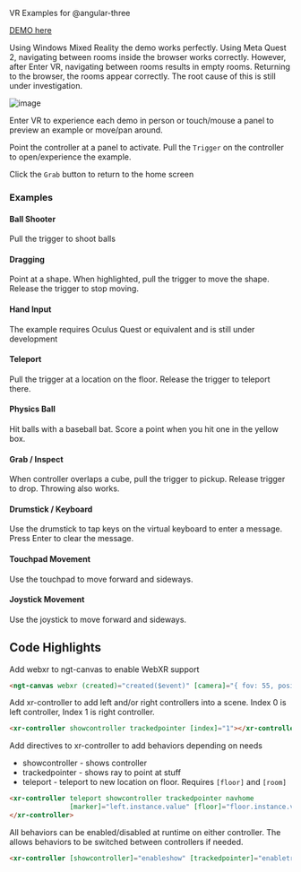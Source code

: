 VR Examples for @angular-three

[DEMO here](https://ng3vr.z9.web.core.windows.net/)

Using Windows Mixed Reality the demo works perfectly.  Using Meta Quest 2, navigating between rooms inside the browser works correctly.  However, after Enter VR, navigating between rooms results in empty rooms. Returning to the browser, the rooms appear correctly.  The root cause of this is still under investigation.


![image](https://user-images.githubusercontent.com/25032599/174510351-d2404c4b-3d12-4a14-ab58-d7def4104b69.png)

Enter VR to experience each demo in person or touch/mouse a panel to preview an example or move/pan around.

Point the controller at a panel to activate.  Pull the `Trigger` on the controller to open/experience the example.

Click the `Grab` button to return to the home screen

### Examples

#### Ball Shooter
Pull the trigger to shoot balls

#### Dragging
Point at a shape. When highlighted, pull the trigger to move the shape.  Release the trigger to stop moving.

#### Hand Input
The example requires Oculus Quest or equivalent and is still under development

#### Teleport
Pull the trigger at a location on the floor.  Release the trigger to teleport there.

#### Physics Ball
Hit balls with a baseball bat.  Score a point when you hit one in the yellow box.

#### Grab / Inspect
When controller overlaps a cube, pull the trigger to pickup.  Release trigger to drop.  Throwing also works.

#### Drumstick / Keyboard
Use the drumstick to tap keys on the virtual keyboard to enter a message.  Press Enter to clear the message.

#### Touchpad Movement
Use the touchpad to move forward and sideways.

#### Joystick Movement
Use the joystick to move forward and sideways.

## Code Highlights
Add webxr to ngt-canvas to enable WebXR support
```html
<ngt-canvas webxr (created)="created($event)" [camera]="{ fov: 55, position: [0, 2, 4]}">
```
Add xr-controller to add left and/or right controllers into a scene.  Index 0 is left controller, Index 1 is right controller.
```html
<xr-controller showcontroller trackedpointer [index]="1"></xr-controller>
```
Add directives to xr-controller to add behaviors depending on needs
* showcontroller - shows controller
* trackedpointer - shows ray to point at stuff
* teleport - teleport to new location on floor.  Requires `[floor]` and `[room]`
```html
<xr-controller teleport showcontroller trackedpointer navhome 
               [marker]="left.instance.value" [floor]="floor.instance.value">
</xr-controller>
```

All behaviors can be enabled/disabled at runtime on either controller.  The allows behaviors to be switched between controllers if needed.
```html
<xr-controller [showcontroller]="enableshow" [trackedpointer]="enabletracking"></xr-controller>

```

